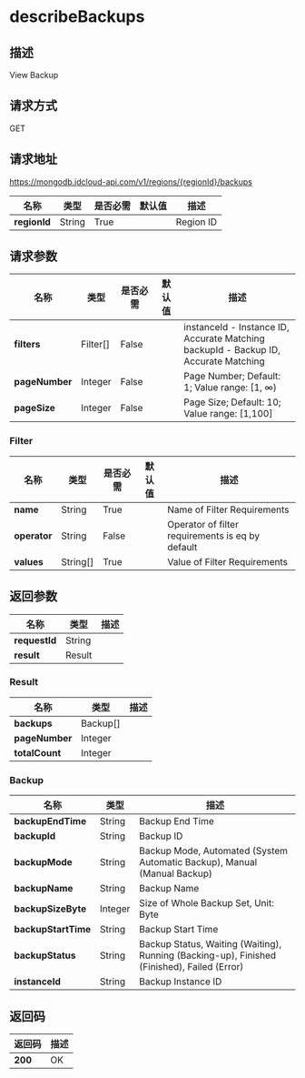 # describeBackups


## 描述
View Backup

## 请求方式
GET

## 请求地址
https://mongodb.jdcloud-api.com/v1/regions/{regionId}/backups

|名称|类型|是否必需|默认值|描述|
|---|---|---|---|---|
|**regionId**|String|True| |Region ID|

## 请求参数
|名称|类型|是否必需|默认值|描述|
|---|---|---|---|---|
|**filters**|Filter[]|False| |instanceId - Instance ID, Accurate Matching<br>backupId - Backup ID, Accurate Matching<br>|
|**pageNumber**|Integer|False| |Page Number; Default: 1; Value range: [1, ∞)|
|**pageSize**|Integer|False| |Page Size; Default: 10; Value range: [1,100]|

### Filter
|名称|类型|是否必需|默认值|描述|
|---|---|---|---|---|
|**name**|String|True| |Name of Filter Requirements|
|**operator**|String|False| |Operator of filter requirements is eq by default|
|**values**|String[]|True| |Value of Filter Requirements|

## 返回参数
|名称|类型|描述|
|---|---|---|
|**requestId**|String| |
|**result**|Result| |

### Result
|名称|类型|描述|
|---|---|---|
|**backups**|Backup[]| |
|**pageNumber**|Integer| |
|**totalCount**|Integer| |
### Backup
|名称|类型|描述|
|---|---|---|
|**backupEndTime**|String|Backup End Time|
|**backupId**|String|Backup ID|
|**backupMode**|String|Backup Mode, Automated (System Automatic Backup), Manual (Manual Backup)|
|**backupName**|String|Backup Name|
|**backupSizeByte**|Integer|Size of Whole Backup Set, Unit: Byte|
|**backupStartTime**|String|Backup Start Time|
|**backupStatus**|String|Backup Status, Waiting (Waiting), Running (Backing-up), Finished (Finished), Failed (Error)|
|**instanceId**|String|Backup Instance ID|

## 返回码
|返回码|描述|
|---|---|
|**200**|OK|
